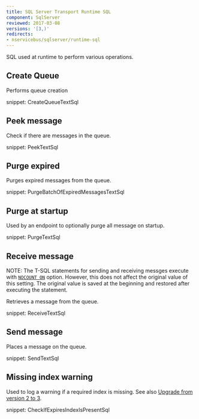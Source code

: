 ```yaml
---
title: SQL Server Transport Runtime SQL
component: SqlServer
reviewed: 2017-03-08
versions: '[3,)'
redirects:
- nservicebus/sqlserver/runtime-sql
---
```


SQL used at runtime to perform various operations.


## Create Queue

Performs queue creation

snippet: CreateQueueTextSql


## Peek message

Check if there are messages in the queue.

snippet: PeekTextSql


## Purge expired

Purges expired messages from the queue.

snippet: PurgeBatchOfExpiredMessagesTextSql


## Purge at startup

Used by an endpoint to optionally purge all message on startup.

snippet: PurgeTextSql


## Receive message

NOTE: The T-SQL statements for sending and receiving messges execute with [`NOCOUNT ON`](https://docs.microsoft.com/en-us/sql/t-sql/statements/set-nocount-transact-sql) option. However, this does not affect the original value of this setting. The original value is saved at the beginning and restored after executing the statement. 

Retrieves a message from the queue.

snippet: ReceiveTextSql


## Send message

Places a message on the queue.

snippet: SendTextSql


## Missing index warning

Used to log a warning if a required index is missing. See also [Upgrade from version 2 to 3](/transports/upgrades/sqlserver-2to3.md#namespace-changes-indexes).

snippet: CheckIfExpiresIndexIsPresentSql
